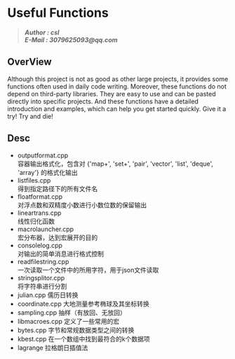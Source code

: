 # Useful Functions
>___Author : csl___  
>___E-Mail : 3079625093@qq.com___

## OverView

Although this project is not as good as other large projects, it provides some functions often used in daily code writing. Moreover, these functions do not depend on third-party libraries. They are easy to use and can be pasted directly into specific projects. And these functions have a detailed introduction and examples, which can help you get started quickly. Give it a try! Try and die!

## Desc

+ outputformat.cpp   
    容器输出格式化，包含对 {'map+', 'set+', 'pair', 'vector', 'list', 'deque', 'array'} 的格式化输出  
+ listfiles.cpp  
    得到指定路径下的所有文件名  
+ floatformat.cpp  
    对浮点数和双精度小数进行小数位数的保留输出  
+ lineartrans.cpp  
    线性归化函数  
+ macrolauncher.cpp   
    宏分布器，达到宏展开的目的
+ consolelog.cpp  
    对输出的简单消息进行格式控制  
+ readfilestring.cpp  
    一次读取一个文件中的所用字符，用于json文件读取  
+ stringsplitor.cpp  
    将字符串进行分割  
+ julian.cpp
    儒历日转换
+ coordinate.cpp
    大地测量参考椭球及其坐标转换
+ sampling.cpp
    抽样（有放回、无放回）
+ libmacroes.cpp
    定义了一些常用的宏
+ bytes.cpp
    字节和常规数据类型之间的转换
+ kbest.cpp
    在一个数组中找到最符合的k个数据项
+ lagrange
    拉格朗日插值法
